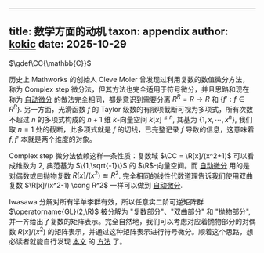 
---
title: 数学方面的动机
taxon: appendix
author: [kokic](https://kokic.github.io)
date: 2025-10-29
---

$\gdef\CC{\mathbb{C}}$

历史上 Mathworks 的创始人 Cleve Moler 曾发现过利用复数的数值微分方法，称为 Complex step 微分法，但其方法也完全适用于符号微分，并且思路和现在称为 [自动微分][ad-haskell] 的做法完全相同，都是意识到需要分离 $R^R = R \to R$ 和 $\{f' : f \in R^R \}$. 另一方面，光滑函数 $f$ 的 Taylor 级数的有限项截断可视为多项式，所有次数不超过 $n$ 的多项式构成的 $n+1$ 维 $k$-向量空间 $k[x]^{\le n}$, 其基为 $\{1,x,\cdots,x^n\}$, 我们取 $n=1$ 处的截断，此多项式就是 $f$ 的切线，已完整记录 $f$ 导数的信息，这意味着 $f,f'$ 本就是两个维度的对象。

Complex step 微分法依赖这样一条性质：复数域 $\CC = \R[x]/(x^2+1)$ 可以看成维数为 $2$, 典范基为 $\{1,\sqrt{-1}\}$ 的 $\R$-向量空间。而 [自动微分][ad-haskell] 用的是对偶数或曰抛物复数 $R[x]/(x^2) \cong R^2$. 完全相同的线性代数道理告诉我们使用双曲复数 $\R[x]/(x^2-1) \cong R^2$ 一样可以做到 [自动微分][ad-haskell]. 

Iwasawa 分解对所有半单李群有效，所以任意实二阶可逆矩阵群 $\operatorname{GL}(2,\R)$ 被分解为 "复数部分"、"双曲部分" 和 "抛物部分", 并一齐给出了复数的矩阵表示。完全自然地，我们可以考虑对应着抛物部分的对偶数 $R[x]/(x^2)$ 的矩阵表示，并通过这种矩阵表示进行符号微分。顺着这个思路，想必读者就能自行发现 [本文](./index.md) 的 [方法](./derive.md) 了。

[ad-haskell]: https://www.danielbrice.net/blog/automatic-differentiation-is-trivial-in-haskell/
